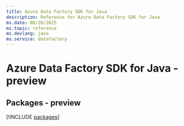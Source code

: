 ```yaml
---
title: Azure Data Factory SDK for Java
description: Reference for Azure Data Factory SDK for Java
ms.date: 08/20/2025
ms.topic: reference
ms.devlang: java
ms.service: datafactory
---
```

# Azure Data Factory SDK for Java - preview
## Packages - preview
[!INCLUDE [packages](data-factory-index.md)]